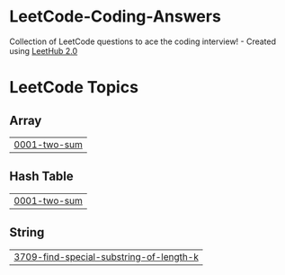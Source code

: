 # LeetCode-Coding-Answers
Collection of LeetCode questions to ace the coding interview! - Created using [LeetHub 2.0](https://github.com/arunbhardwaj/LeetHub-2.0)

<!---LeetCode Topics Start-->
# LeetCode Topics
## Array
|  |
| ------- |
| [0001-two-sum](https://github.com/Samuela31/LeetCode-Coding-Answers/tree/master/0001-two-sum) |
## Hash Table
|  |
| ------- |
| [0001-two-sum](https://github.com/Samuela31/LeetCode-Coding-Answers/tree/master/0001-two-sum) |
## String
|  |
| ------- |
| [3709-find-special-substring-of-length-k](https://github.com/Samuela31/LeetCode-Coding-Answers/tree/master/3709-find-special-substring-of-length-k) |
<!---LeetCode Topics End-->
